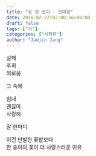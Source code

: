 ```yaml
---
title: "꽃 한 송이 - 안미향"
date: 2018-02-22T02:00:56+09:00
draft: false
tags: ["시"]
categories: ["시한편"]
author: "Jaejin Jang"
---
```


실패<br>
후회<br>
외로움

그 속에

힘내<br>
괜찮아<br>
사랑해

말 한마디

이건 만발한 꽃밭보다<br>
한 송이의 꽃이 더 사랑스러운 이유
